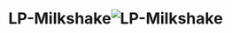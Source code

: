 # LP-Milkshake![LP-Milkshake](https://github.com/w4rCode/LP-Milkshake/assets/84465419/088f30b1-9899-4692-ba1e-3554e3f352c7)
